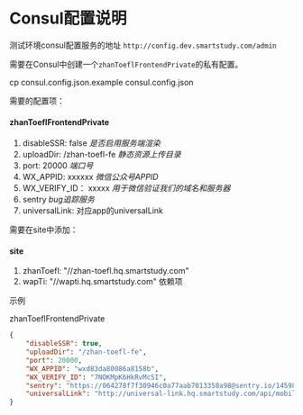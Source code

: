 Consul配置说明
============

测试环境consul配置服务的地址 `http://config.dev.smartstudy.com/admin`

需要在Consul中创建一个`zhanToeflFrontendPrivate`的私有配置。

  cp consul.config.json.example consul.config.json

需要的配置项：

#### zhanToeflFrontendPrivate

1. disableSSR: false  *是否启用服务端渲染*
3. uploadDir: /zhan-toefl-fe  *静态资源上传目录*
4. port: 20000 *端口号*
5. WX_APPID: xxxxxx *微信公众号APPID*
6. WX_VERIFY_ID： xxxxx *用于微信验证我们的域名和服务器*
7. sentry *bug追踪服务*
8. universalLink: 对应app的universalLink


需要在site中添加：
#### site

1. zhanToefl: "//zhan-toefl.hq.smartstudy.com"
2. wapTi: "//wapti.hq.smartstudy.com"   依赖项


示例

zhanToeflFrontendPrivate

```json
{
    "disableSSR": true,
    "uploadDir": "/zhan-toefl-fe",
    "port": 20000,
    "WX_APPID": "wxd83da80086a8158b",
    "WX_VERIFY_ID": "7NOKMpK6HkRvMcSI",
    "sentry": "https://064278f7f30946c0a77aab7013358a98@sentry.io/145981",
    "universalLink": "http://universal-link.hq.smartstudy.com/api/mobile/common/universal-link/zhan-toefl/navigation/ability-test"
}
```
